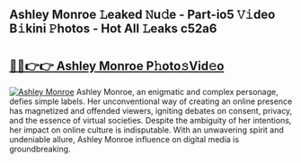 ## Ashley Monroe 𝙻eaked 𝙽u𝚍e - Part-io5 𝚅𝚒deo B𝚒kini 𝙿hotos - Hot All 𝙻eaks c52a6

# <h2><a href="http://ld29kp.urlbe.top/?page=Ashley+Monroe">🔗🔗👉👉 Ashley Monroe P𝚑oto𝚜Vid𝚎o</a></h2>

[![Ashley Monroe](https://i.imgur.com/eBuTRDB.gif)](http://ld29kp.urlbe.top/?page=Ashley+Monroe)
Ashley Monroe, an enigmatic and complex personage, defies simple labels. Her unconventional way of creating an online presence has magnetized and offended viewers, igniting debates on consent, privacy, and the essence of virtual societies. Despite the ambiguity of her intentions, her impact on online culture is indisputable. With an unwavering spirit and undeniable allure, Ashley Monroe influence on digital media is groundbreaking.
